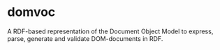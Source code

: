 # domvoc
A RDF-based representation of the Document Object Model to express, parse, generate and validate DOM-documents in RDF.
